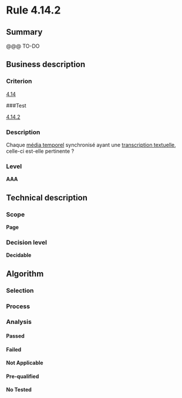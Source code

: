 # Rule 4.14.2

## Summary

@@@ TO-DO

## Business description

### Criterion

[4.14](http://references.modernisation.gouv.fr/sites/default/files/RGAA3_RC2-1/referentiel_technique.htm#crit-4-14)

###Test

[4.14.2](http://references.modernisation.gouv.fr/sites/default/files/RGAA3_RC2-1/referentiel_technique.htm#test-4-14-2)

### Description

Chaque <a href="http://references.modernisation.gouv.fr/sites/default/files/RGAA3_RC2-1/glossaire.htm#mMediaTemp">m&eacute;dia temporel</a> synchronis&eacute; ayant une <a href="http://references.modernisation.gouv.fr/sites/default/files/RGAA3_RC2-1/glossaire.htm#mTranscriptTextuel">transcription textuelle</a>, celle-ci est-elle pertinente ?

### Level

**AAA**

## Technical description

### Scope

**Page**

### Decision level

**Decidable**

## Algorithm

### Selection

### Process

### Analysis

#### Passed

#### Failed

#### Not Applicable

#### Pre-qualified

#### No Tested 






